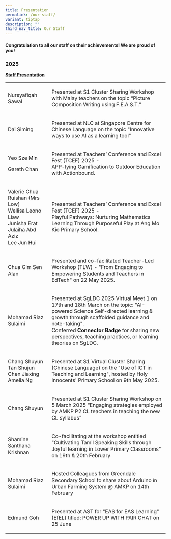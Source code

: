 ```yaml
---
title: Presentation
permalink: /our-staff/
variant: tiptap
description: ""
third_nav_title: Our Staff
---
```

<h4>Congratulation to all our staff on their achievements! We are proud of you!</h4>
<h3>2025</h3>
<p><strong><u>Staff Presentation</u></strong>
</p>
<table style="minWidth: 50px">
<colgroup>
<col>
<col>
</colgroup>
<tbody>
<tr>
<td rowspan="1" colspan="1">
<p>Nursyafiqah Sawal</p>
</td>
<td rowspan="1" colspan="1">
<p>Presented at S1 Cluster Sharing Workshop with Malay teachers on the topic&nbsp;“Picture
Composition Writing using F.E.A.S.T.”</p>
</td>
</tr>
<tr>
<td rowspan="1" colspan="1">
<p>Dai Siming</p>
</td>
<td rowspan="1" colspan="1">
<p>Presented at NLC at Singapore Centre for Chinese Language on the topic
"Innovative ways to use AI as a learning tool"</p>
</td>
</tr>
<tr>
<td rowspan="1" colspan="1">
<p>Yeo Sze Min</p>
<p>Gareth Chan</p>
</td>
<td rowspan="1" colspan="1">
<p>Presented at Teachers’ Conference and Excel Fest (TCEF) 2025 -
<br>APP-lying Gamification to Outdoor Education with Actionbound.</p>
</td>
</tr>
<tr>
<td rowspan="1" colspan="1">
<p>Valerie Chua Ruishan (Mrs Low)
<br>Wellisa Leono Liaw
<br>Junisha Erat
<br>Julaiha Abd Aziz
<br>Lee Jun Hui</p>
</td>
<td rowspan="1" colspan="1">
<p>Presented at Teachers’ Conference and Excel Fest (TCEF) 2025 -
<br>Playful Pathways: Nurturing Mathematics Learning Through Purposeful Play
at Ang Mo Kio Primary School.</p>
</td>
</tr>
<tr>
<td rowspan="1" colspan="1">
<p>Chua Gim Sen Alan</p>
</td>
<td rowspan="1" colspan="1">
<p>Presented and co-facilitated Teacher-Led Workshop (TLW) - "From Engaging
to Empowering Students and Teachers in EdTech" on 22 May 2025.</p>
</td>
</tr>
<tr>
<td rowspan="1" colspan="1">
<p>Mohamad Riaz Sulaimi</p>
</td>
<td rowspan="1" colspan="1">
<p>Presented at SgLDC 2025 Virtual Meet 1 on 17th and 18th March on the topic:
"AI-powered Science Self-directed learning &amp; growth through scaffolded
guidance and note-taking".
<br>Conferred <strong>Connector Badge </strong>for sharing new perspectives,
teaching practices, or learning theories on SgLDC.</p>
</td>
</tr>
<tr>
<td rowspan="1" colspan="1">
<p>Chang Shuyun
<br>Tan Shujun
<br>Chen Jiaxing
<br>Amelia Ng</p>
</td>
<td rowspan="1" colspan="1">
<p>Presented at S1 Virtual Cluster Sharing (Chinese Language) on the "Use
of ICT in Teaching and Learning", hosted by Holy Innocents' Primary School
on 9th May 2025.</p>
</td>
</tr>
<tr>
<td rowspan="1" colspan="1">
<p>Chang Shuyun</p>
<p></p>
</td>
<td rowspan="1" colspan="1">
<p>Presented at S1 Cluster Sharing Workshop on 5 March 2025 “Engaging strategies
employed by AMKP P2 CL teachers in teaching the new CL syllabus”</p>
</td>
</tr>
<tr>
<td rowspan="1" colspan="1">
<p>Shamine Santhana Krishnan</p>
</td>
<td rowspan="1" colspan="1">
<p>Co-facilitating at the workshop entitled "Cultivating Tamil Speaking Skills
through Joyful learning in Lower Primary Classrooms" on 19th &amp; 20th
February</p>
</td>
</tr>
<tr>
<td rowspan="1" colspan="1">
<p>Mohamad Riaz Sulaimi</p>
</td>
<td rowspan="1" colspan="1">
<p>Hosted Colleagues from Greendale Secondary School to share about Arduino
in Urban Farming System @ AMKP on 14th February</p>
</td>
</tr>
<tr>
<td rowspan="1" colspan="1">
<p>Edmund Goh</p>
</td>
<td rowspan="1" colspan="1">
<p>Presented at AST for "EAS for EAS Learning" (EfEL) titled: POWER UP WITH
PAIR CHAT on 25 June</p>
</td>
</tr>
</tbody>
</table>
<p></p>